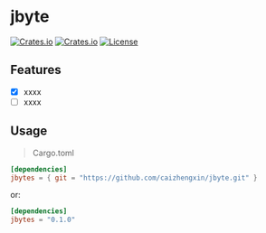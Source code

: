 # jbyte

[![Crates.io](https://img.shields.io/crates/v/jbyte)](https://crates.io/crates/jbyte)
[![Crates.io](https://img.shields.io/crates/d/jbyte)](https://crates.io/crates/jbyte)
[![License](https://img.shields.io/crates/l/jbyte)](LICENSE-MIT)

## Features

- [x] xxxx
- [ ] xxxx

## Usage

> Cargo.toml

```toml
[dependencies]
jbytes = { git = "https://github.com/caizhengxin/jbyte.git" }
```

or:

```toml
[dependencies]
jbytes = "0.1.0"
```
